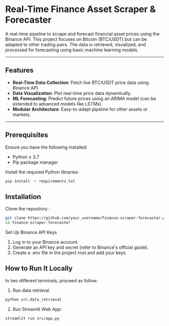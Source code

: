 # Real-Time Finance Asset Scraper & Forecaster

A real-time pipeline to scrape and forecast financial asset prices using the Binance API. This project focuses on Bitcoin (BTC/USDT) but can be adapted to other trading pairs. The data is retrieved, visualized, and processed for forecasting using basic machine learning models.

---

## Features
- **Real-Time Data Collection**: Fetch live BTC/USDT price data using Binance API.
- **Data Visualization**: Plot real-time price data dynamically.
- **ML Forecasting**: Predict future prices using an ARIMA model (can be extended to advanced models like LSTMs).
- **Modular Architecture**: Easy-to-adapt pipeline for other assets or markets.

---

## Prerequisites
Ensure you have the following installed:
- Python ≥ 3.7
- Pip package manager

Install the required Python libraries:
```bash
pip install -r requirements.txt
```

## Installation

Clone the repository :

```bash
git clone https://github.com/your_username/finance-scraper-forecaster.git
cd finance-scraper-forecaster
```

Set Up Binance API Keys

1. Log in to your Binance account.
2. Generate an API key and secret (refer to Binance's official guide).
3. Create a .env file in the project root and add your keys.


## How to Run It Locally
In two different terminals, proceed as follow:

1. Run data retrieval
```bash
python src.data_retrieval
```

2. Run Streamlit Web App:
```bash
streamlit run src/app.py
```
